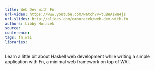 ```yaml
---
title: Web Dev with Fn
url-video: https://www.youtube.com/watch?v=tuBeA1wn4js
url-slides: http://slides.com/emhoracek/web-dev-with-fn
authors: Libby Horacek
source: 
conference: 
tags: fn,wai
libraries: 
---
```


Learn a little bit about Haskell web development while writing a simple application with Fn, a minimal web framework on top of WAI.